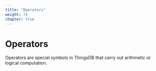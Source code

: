 ```yaml
---
title: "Operators"
weight: 74
chapter: true
---
```


# Operators

Operators are special symbols in ThingsDB that carry out arithmetic or logical computation.
